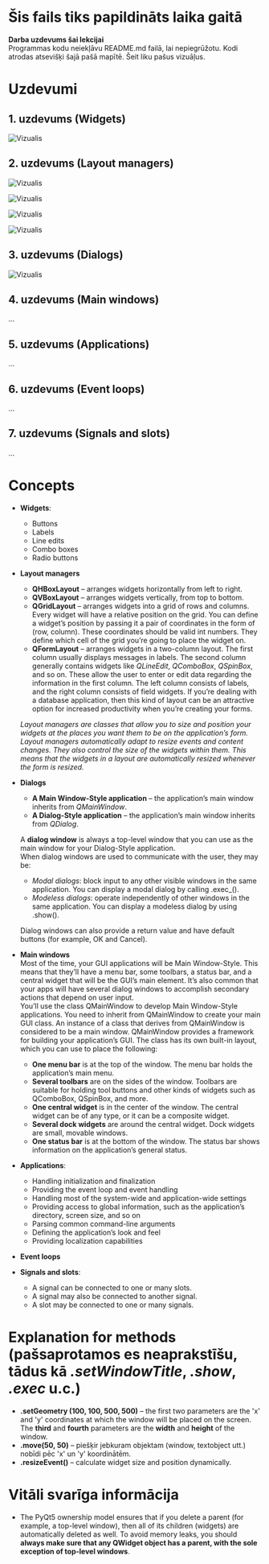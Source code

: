 # Šis fails tiks papildināts laika gaitā

**Darba uzdevums šai lekcijai**  
Programmas kodu neiekļāvu README.md failā, lai nepiegrūžotu. Kodi atrodas atsevišķi šajā pašā mapītē. Šeit liku pašus vizuāļus.  
# Uzdevumi
## 1. uzdevums (Widgets)
![Vizualis](https://github.com/MACTEP-ETF/RTR108/blob/master/P07_GUI/PNG/GUI%20-%20Hello%20World!.png)  

## 2. uzdevums (Layout managers)
![Vizualis](https://github.com/MACTEP-ETF/RTR108/blob/master/P07_GUI/PNG/2a%20-%20Layout.png)  

![Vizualis](https://github.com/MACTEP-ETF/RTR108/blob/master/P07_GUI/PNG/2b%20-%20Layout.png)  

![Vizualis](https://github.com/MACTEP-ETF/RTR108/blob/master/P07_GUI/PNG/2c%20-%20Layout.png)  
 
![Vizualis](https://github.com/MACTEP-ETF/RTR108/blob/master/P07_GUI/PNG/2d%20-%20Layout.png)  

## 3. uzdevums (Dialogs)
![Vizualis](https://github.com/MACTEP-ETF/RTR108/blob/master/P07_GUI/PNG/3a%20-%20Dialog.png)  

## 4. uzdevums (Main windows)
...  

## 5. uzdevums (Applications)
...  

## 6. uzdevums (Event loops)
...  

## 7. uzdevums (Signals and slots)
...  

# Concepts  
- **Widgets**:  
  - Buttons  
  - Labels  
  - Line edits  
  - Combo boxes  
  - Radio buttons  
- **Layout managers**  
    - **QHBoxLayout** – arranges widgets horizontally from left to right.  
    - **QVBoxLayout** – arranges widgets vertically, from top to bottom.  
    - **QGridLayout** – arranges widgets into a grid of rows and columns. Every widget will have a relative position on the grid. You can define a widget’s position by passing it a pair of coordinates in the form of (row, column). These coordinates should be valid int numbers. They define which cell of the grid you’re going to place the widget on.  
    - **QFormLayout** – arranges widgets in a two-column layout. The first column usually displays messages in labels. The second column generally contains widgets like *QLineEdit*, *QComboBox*, *QSpinBox*, and so on. These allow the user to enter or edit data regarding the information in the first column. The left column consists of labels, and the right column consists of field widgets. If you’re dealing with a database application, then this kind of layout can be an attractive option for increased productivity when you’re creating your forms.  
      
  *Layout managers are classes that allow you to size and position your widgets at the places you want them to be on the application’s form. Layout managers automatically adapt to resize events and content changes. They also control the size of the widgets within them. This means that the widgets in a layout are automatically resized whenever the form is resized.*  
- **Dialogs**  
  - **A Main Window-Style application** – the application’s main window inherits from *QMainWindow*.  
  - **A Dialog-Style application** – the application’s main window inherits from *QDialog*.  
    
  A **dialog window** is always a top-level window that you can use as the main window for your Dialog-Style application.  
  When dialog windows are used to communicate with the user, they may be:
    - *Modal dialogs*: block input to any other visible windows in the same application. You can display a modal dialog by calling .exec_().  
    - *Modeless dialogs*: operate independently of other windows in the same application. You can display a modeless dialog by using .show().  
    
  Dialog windows can also provide a return value and have default buttons (for example, OK and Cancel).  
- **Main windows**  
  Most of the time, your GUI applications will be Main Window-Style. This means that they’ll have a menu bar, some toolbars, a status bar, and a central widget that will be the GUI’s main element. It’s also common that your apps will have several dialog windows to accomplish secondary actions that depend on user input.  
  You’ll use the class QMainWindow to develop Main Window-Style applications. You need to inherit from QMainWindow to create your main GUI class. An instance of a class that derives from QMainWindow is considered to be a main window. QMainWindow provides a framework for building your application’s GUI. The class has its own built-in layout, which you can use to place the following:  
  - **One menu bar** is at the top of the window. The menu bar holds the application’s main menu.  
  - **Several toolbars** are on the sides of the window. Toolbars are suitable for holding tool buttons and other kinds of widgets such as QComboBox, QSpinBox, and more.  
  - **One central widget** is in the center of the window. The central widget can be of any type, or it can be a composite widget.  
  - **Several dock widgets** are around the central widget. Dock widgets are small, movable windows.  
  - **One status bar** is at the bottom of the window. The status bar shows information on the application’s general status.  
- **Applications**:  
  - Handling initialization and finalization  
  - Providing the event loop and event handling  
  - Handling most of the system-wide and application-wide settings  
  - Providing access to global information, such as the application’s directory, screen size, and so on  
  - Parsing common command-line arguments  
  - Defining the application’s look and feel  
  - Providing localization capabilities  
- **Event loops**  
- **Signals and slots**:  
  - A signal can be connected to one or many slots.  
  - A signal may also be connected to another signal.  
  - A slot may be connected to one or many signals.  

# Explanation for methods (pašsaprotamos es neaprakstīšu, tādus kā *.setWindowTitle*, *.show*, *.exec* u.c.)  
- **.setGeometry (100, 100, 500, 500)** –  the first two parameters are the 'x' and 'y' coordinates at which the window will be placed on the screen. The **third** and **fourth** parameters are the **width** and **height** of the window.  
- **.move(50, 50)** – piešķir jebkuram objektam (window, textobject utt.) nobīdi pēc 'x' un 'y' koordinātēm.  
- **.resizeEvent()** – calculate widget size and position dynamically.  

# Vitāli svarīga informācija
- The PyQt5 ownership model ensures that if you delete a parent (for example, a top-level window), then all of its children (widgets) are automatically deleted as well.  To avoid memory leaks, you should **always make sure that any QWidget object has a parent, with the sole exception of top-level windows**.  
